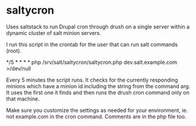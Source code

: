 # saltycron
Uses saltstack to run Drupal cron through drush on a single server within a dynamic cluster of salt minion servers.

I run this script in the crontab for the user that can run salt commands (root).

*/5 * * * * php /srv/salt/saltycron/saltycron.php dev.salt.example.com >/dev/null

Every 5 minutes the script runs. It checks for the currently responding minions which have a minion id including the string from the command arg. It uses the first one it finds and then runs the drush cron command only on that machine.

Make sure you customize the settings as needed for your environment, ie. not example.com in the cron command. Comments are in the php file too.

